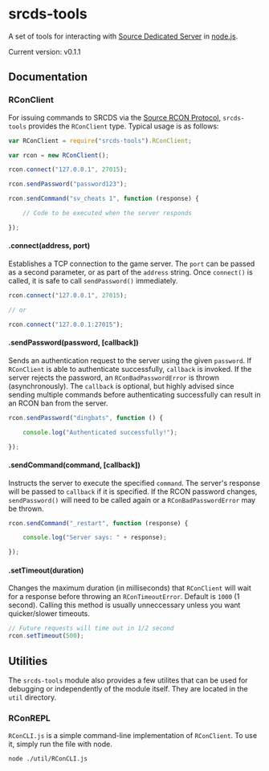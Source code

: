 srcds-tools
===
A set of tools for interacting with [Source Dedicated Server](https://developer.valvesoftware.com/wiki/Source_Dedicated_Server) in [node.js](http://nodejs.org).

Current version: v0.1.1

## Documentation

### RConClient

For issuing commands to SRCDS via the [Source RCON Protocol](https://developer.valvesoftware.com/wiki/Source_RCON_Protocol), `srcds-tools` provides the `RConClient` type. Typical usage is as follows:

```js
var RConClient = require("srcds-tools").RConClient;

var rcon = new RConClient();

rcon.connect("127.0.0.1", 27015);

rcon.sendPassword("password123");

rcon.sendCommand("sv_cheats 1", function (response) {

	// Code to be executed when the server responds

});
```

#### .connect(address, port)

Establishes a TCP connection to the game server. The `port` can be passed as a second parameter, or as part of the `address` string. Once `connect()` is called, it is safe to call `sendPassword()` immediately.

```js
rcon.connect("127.0.0.1", 27015);

// or

rcon.connect("127.0.0.1:27015");
```

#### .sendPassword(password, [callback])

Sends an authentication request to the server using the given `password`. If `RConClient` is able to authenticate successfully, `callback` is invoked. If the server rejects the password, an `RConBadPasswordError` is thrown (asynchronously). The `callback` is optional, but highly advised since sending multiple commands before authenticating successfully can result in an RCON ban from the server.

```js
rcon.sendPassword("dingbats", function () {

	console.log("Authenticated successfully!");

});
```

#### .sendCommand(command, [callback])

Instructs the server to execute the specified `command`. The server's response will be passed to `callback` if it is specified. If the RCON password changes, `sendPassword()` will need to be called again or a `RConBadPasswordError` may be thrown.

```js
rcon.sendCommand("_restart", function (response) {

	console.log("Server says: " + response);

});
```

#### .setTimeout(duration)

Changes the maximum duration (in milliseconds) that `RConClient` will wait for a response before throwing an `RConTimeoutError`. Default is `1000` (1 second). Calling this method is usually unneccessary unless you want quicker/slower timeouts.

```js
// Future requests will time out in 1/2 second
rcon.setTimeout(500);
```

## Utilities

The `srcds-tools` module also provides a few utilites that can be used for debugging or independently of the module itself. They are located in the `util` directory.

### RConREPL

`RConCLI.js` is a simple command-line implementation of `RConClient`. To use it, simply run the file with node.

```
node ./util/RConCLI.js
```
